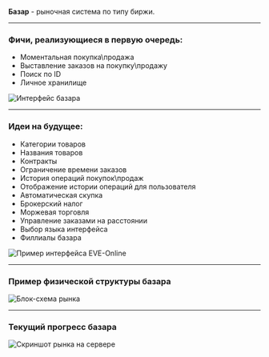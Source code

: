 **Базар** - рыночная система по типу биржи.

***

### Фичи, реализующиеся в первую очередь:
* Моментальная покупка\продажа
* Выставление заказов на покупку\продажу
* Поиск по ID
* Личное хранилище

![Интерфейс базара](http://i.imgur.com/7c9mvzG.png)

***

### Идеи на будущее:
* Категории товаров
* Названия товаров
* Контракты
* Ограничение времени заказов
* История операций покупок\продаж
* Отображение истории операций для пользователя
* Автоматическая скупка
* Брокерский налог
* Моржевая торговля
* Управление заказами на расстоянии
* Выбор языка интерфейса
* Филлиалы базара

![Пример интерфейса EVE-Online](http://media-titanium.cursecdn.com/attachments/53/450/market2.jpg)

***
### Пример физической структуры базара
![Блок-схема рынка](http://i.imgur.com/vQeWL6h.png)


***
### Текущий прогресс базара
![Скриншот рынка на сервере](http://i.imgur.com/xFvEDmK.jpg)
